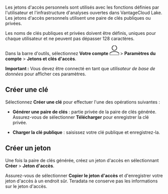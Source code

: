 Les jetons d'accès personnels sont utilisés avec les fonctions définies par l'utilisateur et l'infrastructure d'analyses ouvertes dans VantageCloud Lake. Les jetons d'accès personnels utilisent une paire de clés publiques ou privées.

Les noms de clés publiques et privées doivent être définis, uniques pour chaque utilisateur et ne peuvent pas dépasser 128 caractères.

Dans la barre d'outils, sélectionnez **Votre compte** ![Person icon.](Images/mci1652327190262.svg) \> **Paramètres du compte** \> **Jetons et clés d'accès**.

**Important :** Vous devez être connecté en tant que *utilisateur de base de données* pour afficher ces paramètres.

Créer une clé
-------------

Sélectionnez **Créer une clé** pour effectuer l'une des opérations suivantes :

-   **Générer une paire de clés** : partie privée de la paire de clés générée. Assurez-vous de sélectionner **Télécharger** pour enregistrer la clé privée.

-   **Charger la clé publique** : saisissez votre clé publique et enregistrez-la.

Créer un jeton
--------------

Une fois la paire de clés générée, créez un jeton d'accès en sélectionnant **Créer** \> **Jeton d'accès**.

Assurez-vous de sélectionner **Copier le jeton d'accès** et d'enregistrer votre jeton d'accès à un endroit sûr. Teradata ne conserve pas les informations sur le jeton d'accès.
